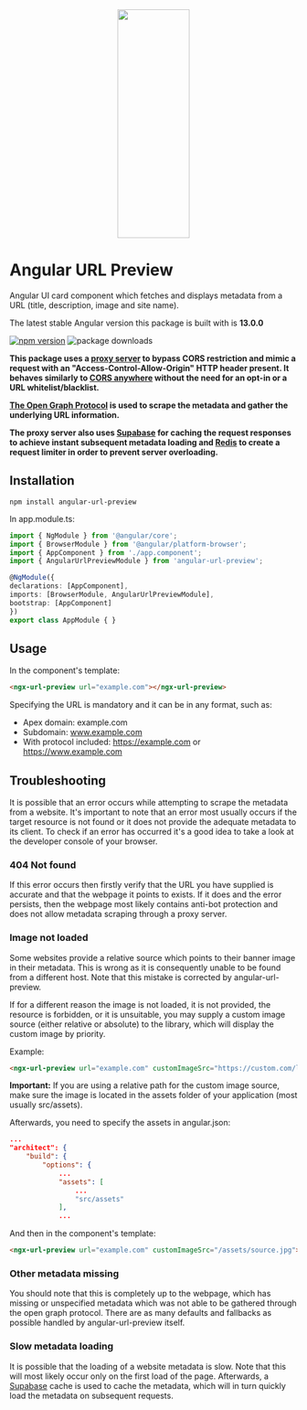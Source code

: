 <div align="center"><img src="https://lh3.googleusercontent.com/OdQTZV9_knDmMGcjMYOc1zh1s8UZkCsZKl2s3jTIZHN2WB5vCDVj751eancGiuka4NDSJJl_X6r6aCjL4RODLZdJ0lW5lFHvLNGMGtp5WNaU_C6IZXNLmk8XyhiKPOF9Fa4dShMZMPjzkxeYQeK32iT3z6nUYW2vSOPL7ROUbrWCxvTCTMvf-qjLKgv7fYaqJ6j2JEvKQxSgkZhdY8q6qvxYHrDJGwmwF41xG7oBO1biohtPmwLsiOftJdDtsqXeNBi-cHzsgmZbygilGTYfcb9pPUNwO3BmtFkbEHtU2iHnOUJ4jxQ43nJFIhIDkO7py4ZhyEsIYkFoJjGeaN-Ge3cwiRnH5w-n0x4gbQzLW_m6Thje7w2YmokRMGNlN2tgSGZ_19sZYZ6nQjObDa95ovBqsUyiDpWddwLgUpuHUfCtZ7hVRx1aiXwNWgXA7U7FYc_6U7yHphYpeANkyU5h57ugNS670K46mAKAfOb8nCOUzrCyCYZaEnORU6P4cUGb6WDaxgp9rD1ocAsGIz_SzXegLgJvcQZgWT1gliln4x-7jdFFOzMWmURNDYueuT-V9PGVURGz7xBqFm2Ad7xiMRHqxEu6BEg4o2OwykCecO9XB-JumnFvvjzVGwQAJ9mam_2J5LHaU9I3JW0KFsCn8EYSymaQ_V2Rodtyv-ANrqiSDCOSbRalLk91-xmAZIQGq-tRJm6jZL5ABaIjMYSwtyA=w814-h702-no?authuser=0"  width="400"  height="400" style="display: block; margin-left: auto; margin-right: auto; width: 50%;"/></div>

# Angular URL Preview

Angular UI card component which fetches and displays metadata from a URL (title, description, image and site name). <br>

The latest stable Angular version this package is built with is **13.0.0**

[![npm version](https://badge.fury.io/js/angular-url-preview.svg)](https://badge.fury.io/js/angular-url-preview) ![package downloads](https://img.shields.io/npm/dt/angular-url-preview)

**This package uses a [proxy server](https://github.com/Dhaiwat10/rlp-proxy) to bypass CORS restriction and mimic a request with an "Access-Control-Allow-Origin" HTTP header present. It behaves similarly to [CORS anywhere](https://cors-anywhere.herokuapp.com/) without the need for an opt-in or a URL whitelist/blacklist.**

**[The Open Graph Protocol](https://ogp.me/) is used to scrape the metadata and gather the underlying URL information.**

**The proxy server also uses [Supabase](https://supabase.com/) for caching the request responses to achieve instant subsequent metadata loading and [Redis](https://redis.io/) to create a request limiter in order to prevent server overloading.**

## Installation
`npm install angular-url-preview`

In app.module.ts:

```typescript
import { NgModule } from '@angular/core';
import { BrowserModule } from '@angular/platform-browser';
import { AppComponent } from './app.component';
import { AngularUrlPreviewModule } from 'angular-url-preview';

@NgModule({
declarations: [AppComponent],
imports: [BrowserModule, AngularUrlPreviewModule],
bootstrap: [AppComponent]
})
export class AppModule { }
```

## Usage

In the component's template:
```html
<ngx-url-preview url="example.com"></ngx-url-preview>
```
Specifying the URL is mandatory and it can be in any format, such as:
- Apex domain: example.com
- Subdomain: www.example.com
- With protocol included: https://example.com or https://www.example.com

## Troubleshooting
It is possible that an error occurs while attempting to scrape the metadata from a website. It's important to note that an error most usually occurs if the target resource is not found or it does not provide the adequate metadata to its client. To check if an error has occurred it's a good idea to take a look at the developer console of your browser.

### 404 Not found
If this error occurs then firstly verify that the URL you have supplied is accurate and that the webpage it points to exists. If it does and the error persists, then the webpage most likely contains anti-bot protection and does not allow metadata scraping through a proxy server.

### Image not loaded
Some websites provide a relative source which points to their banner image in their metadata. This is wrong as it is consequently unable to be found from a different host. Note that this mistake is corrected by angular-url-preview.

If for a different reason the image is not loaded, it is not provided, the resource is forbidden, or it is unsuitable, you may supply a custom image source (either relative or absolute) to the library, which will display the custom image by priority.

Example:
```html
<ngx-url-preview url="example.com" customImageSrc="https://custom.com/logo.png"></ngx-url-preview>
```
**Important:** If you are using a relative path for the custom image source, make sure the image is located in the assets folder of your application (most usually src/assets).

Afterwards, you need to specify the assets in angular.json:
```json
...
"architect": {
	"build": {
		"options": {
			...
			"assets": [
				...
				"src/assets"
			],
			...
```
And then in the component's template:
```html
<ngx-url-preview url="example.com" customImageSrc="/assets/source.jpg"></ngx-url-preview>
```

### Other metadata missing
You should note that this is completely up to the webpage, which has missing or unspecified metadata which was not able to be gathered through the open graph protocol. There are as many defaults and fallbacks as possible handled by angular-url-preview itself.

### Slow metadata loading
It is possible that the loading of a website metadata is slow. Note that this will most likely occur only on the first load of the page. Afterwards, a [Supabase](https://supabase.com/) cache is used to cache the metadata, which will in turn quickly load the metadata on subsequent requests.